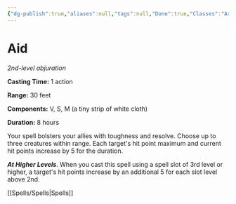 ```yaml
---
{"dg-publish":true,"aliases":null,"tags":null,"Done":true,"Classes":"Artificer, Cleric, Paladin","permalink":"/spells/aid/","dgHomeLink":false,"dgPassFrontmatter":true}
---
```



# Aid

*2nd-level abjuration*

**Casting Time:** 1 action

**Range:** 30 feet

**Components:** V, S, M (a tiny strip of white cloth)

**Duration:** 8 hours

Your spell bolsters your allies with toughness and resolve. Choose up to three creatures within range. Each target's hit point maximum and current hit points increase by 5 for the duration.

***At Higher Levels***. When you cast this spell using a spell slot of 3rd level or higher, a target's hit points increase by an additional 5 for each slot level above 2nd.


[[Spells/Spells|Spells]]